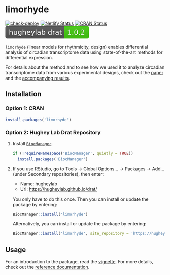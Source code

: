 # limorhyde

[![check-deploy](https://github.com/hugheylab/limorhyde/workflows/check-deploy/badge.svg)](https://github.com/hugheylab/limorhyde/actions)
[![Netlify Status](https://api.netlify.com/api/v1/badges/9dadf5b9-fac4-48d0-a8db-507efdaa33fa/deploy-status)](https://app.netlify.com/sites/frosty-golick-5f7dd0/deploys)
[![CRAN Status](https://www.r-pkg.org/badges/version/limorhyde)](https://cran.r-project.org/package=limorhyde)
[![drat version](https://raw.githubusercontent.com/hugheylab/drat/gh-pages/badges/limorhyde_drat_badge.svg)](https://github.com/hugheylab/drat/tree/gh-pages/src/contrib)

`limorhyde` (linear models for rhythmicity, design) enables differential analysis of circadian transcriptome data using state-of-the-art methods for differential expression.

For details about the method and to see how we used it to analyze circadian transcriptome data from various experimental designs, check out the [paper](https://doi.org/10.1177/0748730418813785) and the [accompanying results](https://doi.org/10.6084/m9.figshare.5945569).

## Installation

### Option 1: CRAN

```r
install.packages('limorhyde')
```

### Option 2: Hughey Lab Drat Repository

1. Install [`BiocManager`](https://cran.r-project.org/package=BiocManager).

    ```r
    if (!requireNamespace('BiocManager', quietly = TRUE))
      install.packages('BiocManager')
    ```

1. If you use RStudio, go to Tools → Global Options... → Packages → Add... (under Secondary repositories), then enter:

    - Name: hugheylab
    - Url: https://hugheylab.github.io/drat/

    You only have to do this once. Then you can install or update the package by entering:

    ```r
    BiocManager::install('limorhyde')
    ```

    Alternatively, you can install or update the package by entering:

    ```r
    BiocManager::install('limorhyde', site_repository = 'https://hugheylab.github.io/drat/')
    ```

## Usage

For an introduction to the package, read the [vignette](https://limorhyde.hugheylab.org/articles/introduction.html). For more details, check out the [reference documentation](https://limorhyde.hugheylab.org/reference/index.html).
